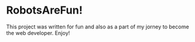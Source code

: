 # RobotsAreFun!
This project was written for fun and also as a part of my jorney to become the web developer. Enjoy!